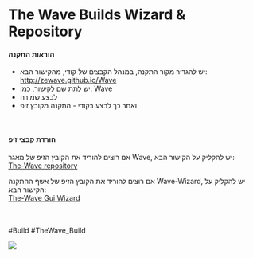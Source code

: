 # The Wave Builds Wizard & Repository

#### הוראות התקנה
- יש להגדיר מקור התקנה, במנהל הקבצים של קודי, מהקישור הבא: http://zewave.github.io/Wave
- יש לתת שם לקישור, כמו: Wave 
- לבצע שמירה 
- ואחר כך לבצע בקודי - התקנה מקובץ זיפ
<br>

#### הורדת קבצי זיפ

אם רוצים להוריד את הקובץ הזיפ של מאגר Wave, יש להקליק על הקישור הבא:
<br>
[The-Wave repository](https://zewave.github.io/Wave/repository.zeWave-0.0.1.zip)

אם רוצים להוריד את הקובץ הזיפ של אשף ההתקנה Wave-Wizard, יש להקליק על הקישור הבא:
<br>
[The-Wave Gui Wizard](https://zewave.github.io/Wave/plugin.program.waveguiwiz-0.0.2.zip)

<br>
<br> #Build #TheWave_Build

![](https://pandao.github.io/editor.md/images/logos/editormd-logo-180x180.png)

